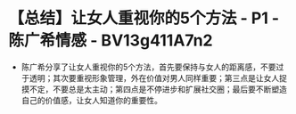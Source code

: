 # 【总结】让女人重视你的5个方法 - P1 - 陈广希情感 - BV13g411A7n2

-   陈广希分享了让女人重视你的5个方法，首先要保持与女人的距离感，不要过于透明；其次要重视形象管理，外在价值对男人同样重要；第三点是让女人捉摸不定，不要总是太主动；第四点是不停进步和扩展社交圈；最后要不断塑造自己的价值感，让女人知道你的重要性。